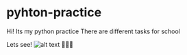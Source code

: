 # pyhton-practice
 
 Hi!
Its my python practice
There are different tasks for school

Lets see!
![alt text](https://shwanoff.ru/wp-content/uploads/2019/02/Python-programming.jpg)
🐍🐍🐍
